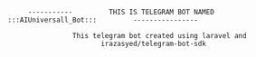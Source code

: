          -----------         THIS IS TELEGRAM BOT NAMED :::AIUniversall_Bot:::         ----------------

                    This telegram bot created using laravel and 
                           irazasyed/telegram-bot-sdk
